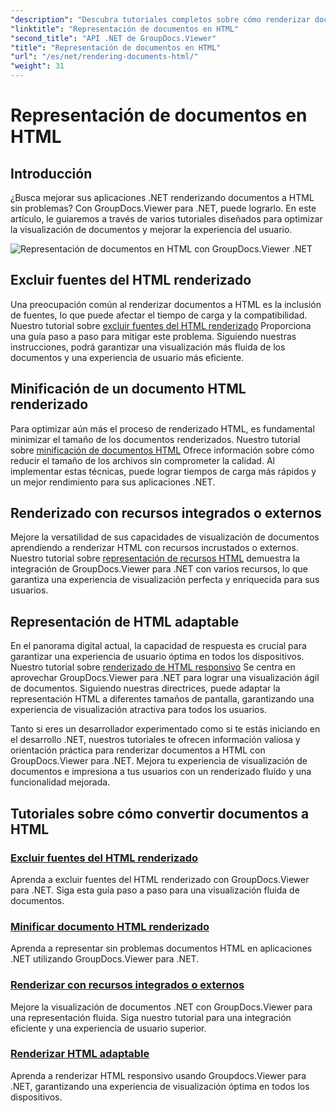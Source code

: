 ```yaml
---
"description": "Descubra tutoriales completos sobre cómo renderizar documentos a HTML con GroupDocs.Viewer para .NET. Aprenda técnicas para la visualización de documentos y una experiencia de usuario mejorada."
"linktitle": "Representación de documentos en HTML"
"second_title": "API .NET de GroupDocs.Viewer"
"title": "Representación de documentos en HTML"
"url": "/es/net/rendering-documents-html/"
"weight": 31
---
```


# Representación de documentos en HTML


## Introducción

¿Busca mejorar sus aplicaciones .NET renderizando documentos a HTML sin problemas? Con GroupDocs.Viewer para .NET, puede lograrlo. En este artículo, le guiaremos a través de varios tutoriales diseñados para optimizar la visualización de documentos y mejorar la experiencia del usuario.

![Representación de documentos en HTML con GroupDocs.Viewer .NET](/viewer/rendering-documents-html/image.png)

## Excluir fuentes del HTML renderizado
Una preocupación común al renderizar documentos a HTML es la inclusión de fuentes, lo que puede afectar el tiempo de carga y la compatibilidad. Nuestro tutorial sobre [excluir fuentes del HTML renderizado](./exclude-fonts-html/) Proporciona una guía paso a paso para mitigar este problema. Siguiendo nuestras instrucciones, podrá garantizar una visualización más fluida de los documentos y una experiencia de usuario más eficiente. 

## Minificación de un documento HTML renderizado
Para optimizar aún más el proceso de renderizado HTML, es fundamental minimizar el tamaño de los documentos renderizados. Nuestro tutorial sobre [minificación de documentos HTML](./minify-html/) Ofrece información sobre cómo reducir el tamaño de los archivos sin comprometer la calidad. Al implementar estas técnicas, puede lograr tiempos de carga más rápidos y un mejor rendimiento para sus aplicaciones .NET.

## Renderizado con recursos integrados o externos
Mejore la versatilidad de sus capacidades de visualización de documentos aprendiendo a renderizar HTML con recursos incrustados o externos. Nuestro tutorial sobre [representación de recursos HTML](./render-html-resources/) demuestra la integración de GroupDocs.Viewer para .NET con varios recursos, lo que garantiza una experiencia de visualización perfecta y enriquecida para sus usuarios.

## Representación de HTML adaptable
En el panorama digital actual, la capacidad de respuesta es crucial para garantizar una experiencia de usuario óptima en todos los dispositivos. Nuestro tutorial sobre [renderizado de HTML responsivo](./render-responsive-html/) Se centra en aprovechar GroupDocs.Viewer para .NET para lograr una visualización ágil de documentos. Siguiendo nuestras directrices, puede adaptar la representación HTML a diferentes tamaños de pantalla, garantizando una experiencia de visualización atractiva para todos los usuarios.

Tanto si eres un desarrollador experimentado como si te estás iniciando en el desarrollo .NET, nuestros tutoriales te ofrecen información valiosa y orientación práctica para renderizar documentos a HTML con GroupDocs.Viewer para .NET. Mejora tu experiencia de visualización de documentos e impresiona a tus usuarios con un renderizado fluido y una funcionalidad mejorada.

## Tutoriales sobre cómo convertir documentos a HTML
### [Excluir fuentes del HTML renderizado](./exclude-fonts-html/)
Aprenda a excluir fuentes del HTML renderizado con GroupDocs.Viewer para .NET. Siga esta guía paso a paso para una visualización fluida de documentos.
### [Minificar documento HTML renderizado](./minify-html/)
Aprenda a representar sin problemas documentos HTML en aplicaciones .NET utilizando GroupDocs.Viewer para .NET.
### [Renderizar con recursos integrados o externos](./render-html-resources/)
Mejore la visualización de documentos .NET con GroupDocs.Viewer para una representación fluida. Siga nuestro tutorial para una integración eficiente y una experiencia de usuario superior.
### [Renderizar HTML adaptable](./render-responsive-html/)
Aprenda a renderizar HTML responsivo usando Groupdocs.Viewer para .NET, garantizando una experiencia de visualización óptima en todos los dispositivos.